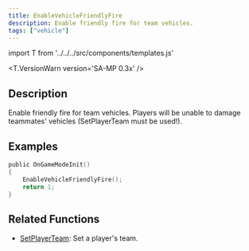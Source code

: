 ```yaml
---
title: EnableVehicleFriendlyFire
description: Enable friendly fire for team vehicles.
tags: ["vehicle"]
---
```


import T from '../../../src/components/templates.js'

<T.VersionWarn version='SA-MP 0.3x' />

## Description

Enable friendly fire for team vehicles. Players will be unable to damage teammates' vehicles (SetPlayerTeam must be used!).

## Examples

```c
public OnGameModeInit()
{
    EnableVehicleFriendlyFire();
    return 1;
}
```

## Related Functions

- [SetPlayerTeam](SetPlayerTeam): Set a player's team.
